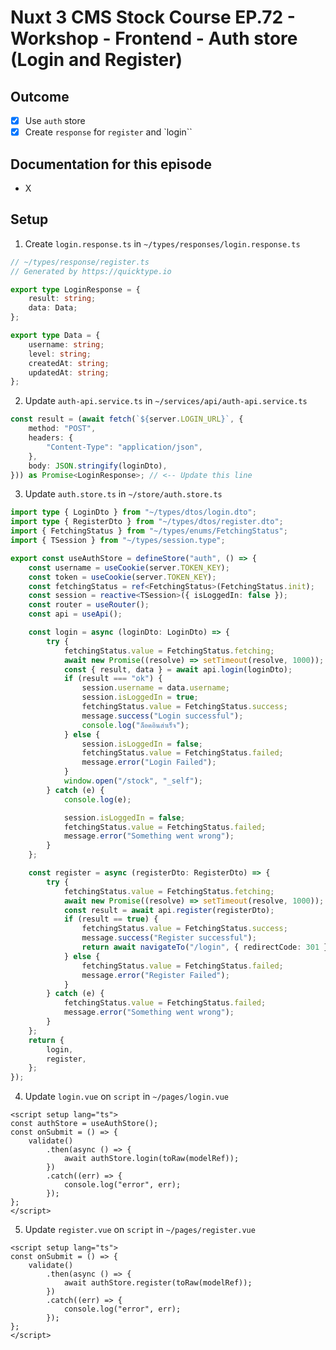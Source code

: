 # Nuxt 3 CMS Stock Course EP.72 - Workshop - Frontend - Auth store (Login and Register)

## Outcome

-   [x] Use `auth` store
-   [x] Create `response` for `register` and `login``

## Documentation for this episode

-   X

## Setup

1. Create `login.response.ts` in `~/types/responses/login.response.ts`

```ts
// ~/types/response/register.ts
// Generated by https://quicktype.io

export type LoginResponse = {
    result: string;
    data: Data;
};

export type Data = {
    username: string;
    level: string;
    createdAt: string;
    updatedAt: string;
};
```

2. Update `auth-api.service.ts` in `~/services/api/auth-api.service.ts`

```ts
const result = (await fetch(`${server.LOGIN_URL}`, {
    method: "POST",
    headers: {
        "Content-Type": "application/json",
    },
    body: JSON.stringify(loginDto),
})) as Promise<LoginResponse>; // <-- Update this line
```

3. Update `auth.store.ts` in `~/store/auth.store.ts`

```ts
import type { LoginDto } from "~/types/dtos/login.dto";
import type { RegisterDto } from "~/types/dtos/register.dto";
import { FetchingStatus } from "~/types/enums/FetchingStatus";
import { TSession } from "~/types/session.type";

export const useAuthStore = defineStore("auth", () => {
    const username = useCookie(server.TOKEN_KEY);
    const token = useCookie(server.TOKEN_KEY);
    const fetchingStatus = ref<FetchingStatus>(FetchingStatus.init);
    const session = reactive<TSession>({ isLoggedIn: false });
    const router = useRouter();
    const api = useApi();

    const login = async (loginDto: LoginDto) => {
        try {
            fetchingStatus.value = FetchingStatus.fetching;
            await new Promise((resolve) => setTimeout(resolve, 1000));
            const { result, data } = await api.login(loginDto);
            if (result === "ok") {
                session.username = data.username;
                session.isLoggedIn = true;
                fetchingStatus.value = FetchingStatus.success;
                message.success("Login successful");
                console.log("ล็อคอินสำเร็จ");
            } else {
                session.isLoggedIn = false;
                fetchingStatus.value = FetchingStatus.failed;
                message.error("Login Failed");
            }
            window.open("/stock", "_self");
        } catch (e) {
            console.log(e);

            session.isLoggedIn = false;
            fetchingStatus.value = FetchingStatus.failed;
            message.error("Something went wrong");
        }
    };

    const register = async (registerDto: RegisterDto) => {
        try {
            fetchingStatus.value = FetchingStatus.fetching;
            await new Promise((resolve) => setTimeout(resolve, 1000));
            const result = await api.register(registerDto);
            if (result == true) {
                fetchingStatus.value = FetchingStatus.success;
                message.success("Register successful");
                return await navigateTo("/login", { redirectCode: 301 });
            } else {
                fetchingStatus.value = FetchingStatus.failed;
                message.error("Register Failed");
            }
        } catch (e) {
            fetchingStatus.value = FetchingStatus.failed;
            message.error("Something went wrong");
        }
    };
    return {
        login,
        register,
    };
});
```

4. Update `login.vue` on `script` in `~/pages/login.vue`

```vue
<script setup lang="ts">
const authStore = useAuthStore();
const onSubmit = () => {
    validate()
        .then(async () => {
            await authStore.login(toRaw(modelRef));
        })
        .catch((err) => {
            console.log("error", err);
        });
};
</script>
```

5. Update `register.vue` on `script` in `~/pages/register.vue`

```vue
<script setup lang="ts">
const onSubmit = () => {
    validate()
        .then(async () => {
            await authStore.register(toRaw(modelRef));
        })
        .catch((err) => {
            console.log("error", err);
        });
};
</script>
```
